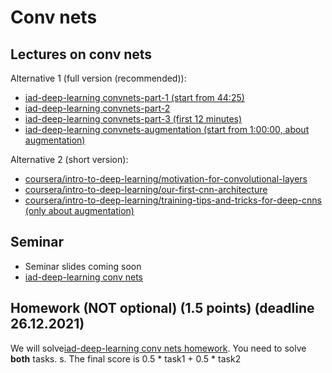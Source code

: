 # Conv nets

## Lectures on conv nets

Alternative 1 (full  version (recommended)):
* [iad-deep-learning convnets-part-1 (start from 44:25)](https://youtu.be/aSTwlPjJfso?list=PLEwK9wdS5g0qa3PIhR6HBDJD_QnrfP8Ei&t=2665)
* [iad-deep-learning convnets-part-2](https://www.youtube.com/watch?v=aSTwlPjJfso&list=PLEwK9wdS5g0qa3PIhR6HBDJD_QnrfP8Ei&index=2)
* [iad-deep-learning convnets-part-3 (first 12 minutes)](https://www.youtube.com/watch?v=4nKWQno1vG8&list=PLEwK9wdS5g0qa3PIhR6HBDJD_QnrfP8Ei&index=11)
* [iad-deep-learning convnets-augmentation (start from 1:00:00, about augmentation)](https://youtu.be/7ljQTZ8HT-A?list=PLEwK9wdS5g0qa3PIhR6HBDJD_QnrfP8Ei&t=3639)


Alternative 2 (short version):
* [coursera/intro-to-deep-learning/motivation-for-convolutional-layers](https://www.coursera.org/learn/intro-to-deep-learning/lecture/YZnOW/motivation-for-convolutional-layers)
* [coursera/intro-to-deep-learning/our-first-cnn-architecture](https://www.coursera.org/learn/intro-to-deep-learning/lecture/9y2lf/our-first-cnn-architecture)
* [coursera/intro-to-deep-learning/training-tips-and-tricks-for-deep-cnns (only about augmentation)](https://www.coursera.org/learn/intro-to-deep-learning/lecture/NGUMO/training-tips-and-tricks-for-deep-cnns)

## Seminar
* Seminar slides coming soon
* [iad-deep-learning conv nets](https://github.com/hse-ds/iad-deep-learning/blob/master/2021/seminars/sem02/sem02_task.ipynb)


## Homework (NOT optional) (1.5 points) (deadline 26.12.2021)
We will solve[iad-deep-learning conv nets homework](https://github.com/hse-ds/iad-deep-learning/blob/master/2021/homeworks/hw02/hw2.ipynb). You need to solve **both** tasks. s. The final score is 0.5 * task1 + 0.5 * task2


